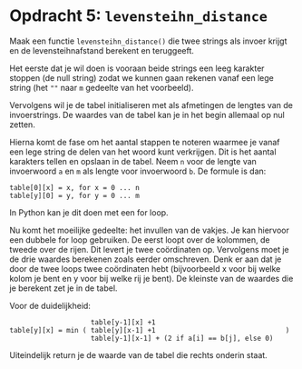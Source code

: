 # Opdracht 5: `levensteihn_distance`

Maak een functie `levensteihn_distance()` die twee strings als invoer krijgt en
de levensteihnafstand berekent en teruggeeft.

Het eerste dat je wil doen is vooraan beide strings een leeg karakter stoppen
(de null string) zodat we kunnen gaan rekenen vanaf een lege string (het `""`
naar `m` gedeelte van het voorbeeld).

Vervolgens wil je de tabel initialiseren met als afmetingen de lengtes van de
invoerstrings. De waardes van de tabel kan je in het begin allemaal op nul
zetten.

Hierna komt de fase om het aantal stappen te noteren waarmee je vanaf een lege
string de delen van het woord kunt verkrijgen.  Dit is het aantal karakters
tellen en opslaan in de tabel. Neem `n` voor de lengte van invoerwoord `a` en
`m` als lengte voor invoerwoord `b`.  De formule is dan:

    table[0][x] = x, for x = 0 ... n
    table[y][0] = y, for y = 0 ... m

In Python kan je dit doen met een for loop.

Nu komt het moeilijke gedeelte: het invullen van de vakjes. Je kan hiervoor
een dubbele for loop gebruiken. De eerst loopt over de kolommen, de tweede over
de rijen. Dit levert je twee coördinaten op. Vervolgens moet je de drie waardes
berekenen zoals eerder omschreven. Denk er aan dat je door de twee loops twee
coördinaten hebt (bijvoorbeeld x voor bij welke kolom je bent en y voor bij
welke rij je bent). De kleinste van de waardes die je berekent zet je in de
tabel.

Voor de duidelijkheid:

                        table[y-1][x] +1
    table[y][x] = min ( table[y][x-1] +1                                )
                        table[y-1][x-1] + (2 if a[i] == b[j], else 0)

Uiteindelijk return je de waarde van de tabel die rechts onderin staat.
